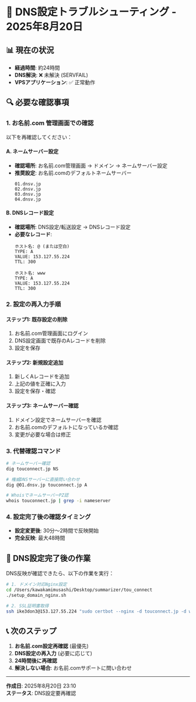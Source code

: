 # 🚨 DNS設定トラブルシューティング - 2025年8月20日

## 📊 現在の状況
- **経過時間**: 約24時間
- **DNS解決**: ❌ 未解決 (SERVFAIL)
- **VPSアプリケーション**: ✅ 正常動作

## 🔍 必要な確認事項

### 1. お名前.com 管理画面での確認
以下を再確認してください：

#### A. ネームサーバー設定
- **確認場所**: お名前.com管理画面 → ドメイン → ネームサーバー設定
- **推奨設定**: お名前.comのデフォルトネームサーバー
  ```
  01.dnsv.jp
  02.dnsv.jp
  03.dnsv.jp
  04.dnsv.jp
  ```

#### B. DNSレコード設定
- **確認場所**: DNS設定/転送設定 → DNSレコード設定
- **必要なレコード**:
  ```
  ホスト名: @ (または空白)
  TYPE: A
  VALUE: 153.127.55.224
  TTL: 300
  
  ホスト名: www
  TYPE: A
  VALUE: 153.127.55.224
  TTL: 300
  ```

### 2. 設定の再入力手順

#### ステップ1: 既存設定の削除
1. お名前.com管理画面にログイン
2. DNS設定画面で既存のAレコードを削除
3. 設定を保存

#### ステップ2: 新規設定追加
1. 新しくAレコードを追加
2. 上記の値を正確に入力
3. 設定を保存・確認

#### ステップ3: ネームサーバー確認
1. ドメイン設定でネームサーバーを確認
2. お名前.comのデフォルトになっているか確認
3. 変更が必要な場合は修正

### 3. 代替確認コマンド

```bash
# ネームサーバー確認
dig touconnect.jp NS

# 権威DNSサーバーに直接問い合わせ
dig @01.dnsv.jp touconnect.jp A

# WhoisでネームサーバーPZ認
whois touconnect.jp | grep -i nameserver
```

### 4. 設定完了後の確認タイミング
- **設定変更後**: 30分〜2時間で反映開始
- **完全反映**: 最大48時間

## 🚀 DNS設定完了後の作業

DNS反映が確認できたら、以下の作業を実行：

```bash
# 1. ドメイン対応Nginx設定
cd /Users/kawakamimusashi/Desktop/summarizer/tou_connect
./setup_domain_nginx.sh

# 2. SSL証明書取得
ssh ike3don3@153.127.55.224 "sudo certbot --nginx -d touconnect.jp -d www.touconnect.jp"
```

## 📞 次のステップ

1. **お名前.com設定再確認** (最優先)
2. **DNS設定の再入力** (必要に応じて)
3. **24時間後に再確認**
4. **解決しない場合**: お名前.comサポートに問い合わせ

---
**作成日**: 2025年8月20日 23:10  
**ステータス**: DNS設定要再確認
